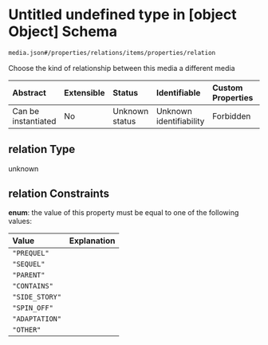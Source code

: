 # Untitled undefined type in \[object Object] Schema

```txt
media.json#/properties/relations/items/properties/relation
```

Choose the kind of relationship between this media a different media

| Abstract            | Extensible | Status         | Identifiable            | Custom Properties | Additional Properties | Access Restrictions | Defined In                                               |
| :------------------ | :--------- | :------------- | :---------------------- | :---------------- | :-------------------- | :------------------ | :------------------------------------------------------- |
| Can be instantiated | No         | Unknown status | Unknown identifiability | Forbidden         | Allowed               | none                | [media.json\*](../out/media.json "open original schema") |

## relation Type

unknown

## relation Constraints

**enum**: the value of this property must be equal to one of the following values:

| Value          | Explanation |
| :------------- | :---------- |
| `"PREQUEL"`    |             |
| `"SEQUEL"`     |             |
| `"PARENT"`     |             |
| `"CONTAINS"`   |             |
| `"SIDE_STORY"` |             |
| `"SPIN_OFF"`   |             |
| `"ADAPTATION"` |             |
| `"OTHER"`      |             |
